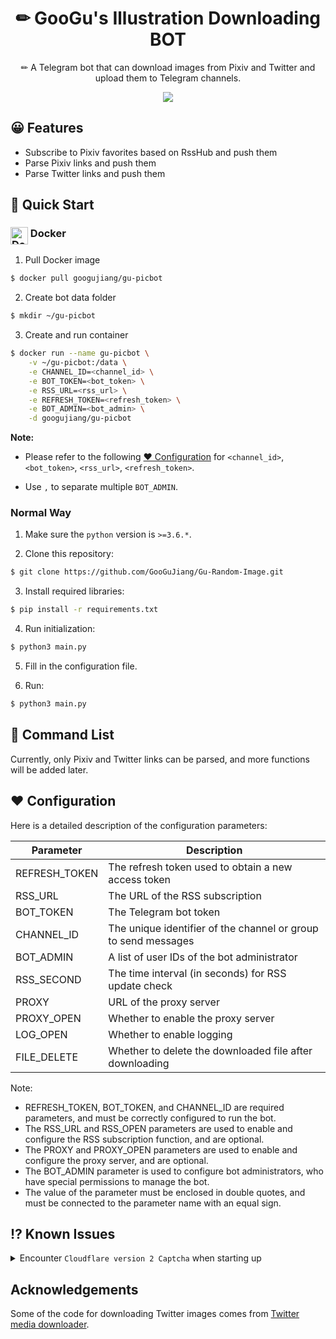 <div align="center">
  <h1>✏ GooGu's Illustration Downloading BOT</h1>
  <p>✏ A Telegram bot that can download images from Pixiv and Twitter and upload them to Telegram channels.</p>

  ![](https://ggj.moe/wp-content/uploads/2023/03/botimg.webp)
</div>

## 😀 Features
- Subscribe to Pixiv favorites based on RssHub and push them
- Parse Pixiv links and push them
- Parse Twitter links and push them

## 🤔 Quick Start

### <img src="https://user-images.githubusercontent.com/511499/117447182-29758200-af0b-11eb-97bd-58723fee62ab.png" alt="Docker" height="28px" align="top"/> Docker

1. Pull Docker image

```bash
$ docker pull googujiang/gu-picbot
```

2. Create bot data folder
```bash
$ mkdir ~/gu-picbot
```

3. Create and run container

```bash
$ docker run --name gu-picbot \
    -v ~/gu-picbot:/data \
    -e CHANNEL_ID=<channel_id> \
    -e BOT_TOKEN=<bot_token> \
    -e RSS_URL=<rss_url> \
    -e REFRESH_TOKEN=<refresh_token> \
    -e BOT_ADMIN=<bot_admin> \
    -d googujiang/gu-picbot
```

**Note:**
* Please refer to the following [❤️ Configuration](#%EF%B8%8F-configuration) for `<channel_id>`, `<bot_token>`, `<rss_url>`, `<refresh_token>`.

* Use `,` to separate multiple `BOT_ADMIN`.

### Normal Way

1. Make sure the `python` version is `>=3.6.*`.

2. Clone this repository:

```bash
$ git clone https://github.com/GooGuJiang/Gu-Random-Image.git
```

3. Install required libraries:

```bash
$ pip install -r requirements.txt
```

4. Run initialization:
```bash
$ python3 main.py
```

5. Fill in the configuration file.

6. Run:

```bash
$ python3 main.py
```

## 🤖 Command List

Currently, only Pixiv and Twitter links can be parsed, and more functions will be added later.

## ❤️ Configuration

Here is a detailed description of the configuration parameters:

| Parameter | Description |
| --- | --- |
| REFRESH\_TOKEN | The refresh token used to obtain a new access token |
| RSS\_URL | The URL of the RSS subscription |
| BOT\_TOKEN | The Telegram bot token |
| CHANNEL\_ID | The unique identifier of the channel or group to send messages |
| BOT\_ADMIN | A list of user IDs of the bot administrator |
| RSS\_SECOND | The time interval (in seconds) for RSS update check |
| PROXY | URL of the proxy server |
| PROXY\_OPEN | Whether to enable the proxy server |
| LOG\_OPEN | Whether to enable logging |
| FILE\_DELETE | Whether to delete the downloaded file after downloading |

Note:

* REFRESH\_TOKEN, BOT\_TOKEN, and CHANNEL\_ID are required parameters, and must be correctly configured to run the bot.
* The RSS\_URL and RSS\_OPEN parameters are used to enable and configure the RSS subscription function, and are optional.
* The PROXY and PROXY\_OPEN parameters are used to enable and configure the proxy server, and are optional.
* The BOT\_ADMIN parameter is used to configure bot administrators, who have special permissions to manage the bot.
* The value of the parameter must be enclosed in double quotes, and must be connected to the parameter name with an equal sign.

## ⁉️ Known Issues

<details> 
<summary> 
Encounter <code>Cloudflare version 2 Captcha</code> when starting up
</summary> 
Solution:

It has been solved by a hardcore method, but if it still doesn't work after 10 automatic retries, it may be an IP problem.
</details> 

## Acknowledgements

Some of the code for downloading Twitter images comes from [Twitter media downloader](https://github.com/mengzonefire/twitter-media-downloader).
